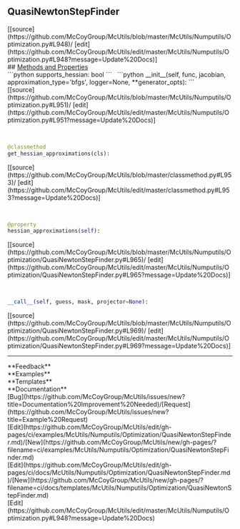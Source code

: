 ## <a id="McUtils.Numputils.Optimization.QuasiNewtonStepFinder">QuasiNewtonStepFinder</a> 

<div class="docs-source-link" markdown="1">
[[source](https://github.com/McCoyGroup/McUtils/blob/master/McUtils/Numputils/Optimization.py#L948)/
[edit](https://github.com/McCoyGroup/McUtils/edit/master/McUtils/Numputils/Optimization.py#L948?message=Update%20Docs)]
</div>









<div class="collapsible-section">
 <div class="collapsible-section collapsible-section-header" markdown="1">
## <a class="collapse-link" data-toggle="collapse" href="#methods" markdown="1"> Methods and Properties</a> <a class="float-right" data-toggle="collapse" href="#methods"><i class="fa fa-chevron-down"></i></a>
 </div>
 <div class="collapsible-section collapsible-section-body collapse show" id="methods" markdown="1">
 ```python
supports_hessian: bool
```
<a id="McUtils.Numputils.Optimization.QuasiNewtonStepFinder.__init__" class="docs-object-method">&nbsp;</a> 
```python
__init__(self, func, jacobian, approximation_type='bfgs', logger=None, **generator_opts): 
```
<div class="docs-source-link" markdown="1">
[[source](https://github.com/McCoyGroup/McUtils/blob/master/McUtils/Numputils/Optimization.py#L951)/
[edit](https://github.com/McCoyGroup/McUtils/edit/master/McUtils/Numputils/Optimization.py#L951?message=Update%20Docs)]
</div>


<a id="McUtils.Numputils.Optimization.QuasiNewtonStepFinder.get_hessian_approximations" class="docs-object-method">&nbsp;</a> 
```python
@classmethod
get_hessian_approximations(cls): 
```
<div class="docs-source-link" markdown="1">
[[source](https://github.com/McCoyGroup/McUtils/blob/master/classmethod.py#L953)/
[edit](https://github.com/McCoyGroup/McUtils/edit/master/classmethod.py#L953?message=Update%20Docs)]
</div>


<a id="McUtils.Numputils.Optimization.QuasiNewtonStepFinder.hessian_approximations" class="docs-object-method">&nbsp;</a> 
```python
@property
hessian_approximations(self): 
```
<div class="docs-source-link" markdown="1">
[[source](https://github.com/McCoyGroup/McUtils/blob/master/McUtils/Numputils/Optimization/QuasiNewtonStepFinder.py#L965)/
[edit](https://github.com/McCoyGroup/McUtils/edit/master/McUtils/Numputils/Optimization/QuasiNewtonStepFinder.py#L965?message=Update%20Docs)]
</div>


<a id="McUtils.Numputils.Optimization.QuasiNewtonStepFinder.__call__" class="docs-object-method">&nbsp;</a> 
```python
__call__(self, guess, mask, projector=None): 
```
<div class="docs-source-link" markdown="1">
[[source](https://github.com/McCoyGroup/McUtils/blob/master/McUtils/Numputils/Optimization/QuasiNewtonStepFinder.py#L969)/
[edit](https://github.com/McCoyGroup/McUtils/edit/master/McUtils/Numputils/Optimization/QuasiNewtonStepFinder.py#L969?message=Update%20Docs)]
</div>
 </div>
</div>












---


<div markdown="1" class="text-secondary">
<div class="container">
  <div class="row">
   <div class="col" markdown="1">
**Feedback**   
</div>
   <div class="col" markdown="1">
**Examples**   
</div>
   <div class="col" markdown="1">
**Templates**   
</div>
   <div class="col" markdown="1">
**Documentation**   
</div>
   <div class="col" markdown="1">
   
</div>
   <div class="col" markdown="1">
   
</div>
   <div class="col" markdown="1">
   
</div>
</div>
  <div class="row">
   <div class="col" markdown="1">
[Bug](https://github.com/McCoyGroup/McUtils/issues/new?title=Documentation%20Improvement%20Needed)/[Request](https://github.com/McCoyGroup/McUtils/issues/new?title=Example%20Request)   
</div>
   <div class="col" markdown="1">
[Edit](https://github.com/McCoyGroup/McUtils/edit/gh-pages/ci/examples/McUtils/Numputils/Optimization/QuasiNewtonStepFinder.md)/[New](https://github.com/McCoyGroup/McUtils/new/gh-pages/?filename=ci/examples/McUtils/Numputils/Optimization/QuasiNewtonStepFinder.md)   
</div>
   <div class="col" markdown="1">
[Edit](https://github.com/McCoyGroup/McUtils/edit/gh-pages/ci/docs/McUtils/Numputils/Optimization/QuasiNewtonStepFinder.md)/[New](https://github.com/McCoyGroup/McUtils/new/gh-pages/?filename=ci/docs/templates/McUtils/Numputils/Optimization/QuasiNewtonStepFinder.md)   
</div>
   <div class="col" markdown="1">
[Edit](https://github.com/McCoyGroup/McUtils/edit/master/McUtils/Numputils/Optimization.py#L948?message=Update%20Docs)   
</div>
   <div class="col" markdown="1">
   
</div>
   <div class="col" markdown="1">
   
</div>
   <div class="col" markdown="1">
   
</div>
</div>
</div>
</div>